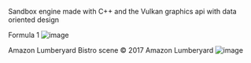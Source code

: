 Sandbox engine made with C++ and the Vulkan graphics api with data oriented design

Formula 1
![image](https://github.com/user-attachments/assets/689d2aba-7c0d-4b45-9077-a9036ad226bc)

Amazon Lumberyard Bistro scene © 2017 Amazon Lumberyard
![image](https://github.com/user-attachments/assets/9bc1e449-ef99-4fe7-86a3-6489ea87255c)

